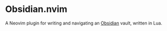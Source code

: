 # Obsidian.nvim

A Neovim plugin for writing and navigating an [Obsidian](https://obsidian.md) vault, written in Lua.
